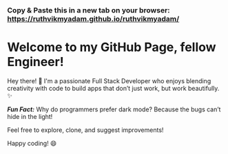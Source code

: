 ### Copy & Paste this in a new tab on your browser: https://ruthvikmyadam.github.io/ruthvikmyadam/

# Welcome to my GitHub Page, fellow Engineer!

Hey there! 👋 I'm a passionate Full Stack Developer who enjoys blending creativity with code to build apps that don’t just work, but work beautifully. ✨

***Fun Fact:*** Why do programmers prefer dark mode? Because the bugs can’t hide in the light!

Feel free to explore, clone, and suggest improvements!

Happy coding! 😄

